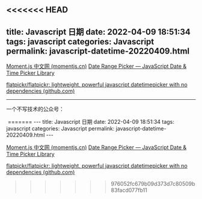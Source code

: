<<<<<<< HEAD
---
title: Javascript 日期
date: 2022-04-09 18:51:34
tags: javascript
categories: Javascript
permalink: javascript-datetime-20220409.html
---

[Moment.js 中文网 (momentjs.cn)](http://momentjs.cn/)
[Date Range Picker — JavaScript Date & Time Picker Library](http://www.daterangepicker.com/)

[flatpickr/flatpickr: lightweight, powerful javascript datetimepicker with no dependencies (github.com)](https://github.com/flatpickr/flatpickr)

---

一个不写技术的公众号：

<img title="" src="https://hefengbao.github.io/assets/images/eyeswap.jpg" alt="" style="zoom:50%;" data-align="inline">
=======
---
title: Javascript 日期
date: 2022-04-09 18:51:34
tags: javascript
categories: Javascript
permalink: javascript-datetime-20220409.html
---

[Moment.js 中文网 (momentjs.cn)](http://momentjs.cn/)
[Date Range Picker — JavaScript Date & Time Picker Library](http://www.daterangepicker.com/)

[flatpickr/flatpickr: lightweight, powerful javascript datetimepicker with no dependencies (github.com)](https://github.com/flatpickr/flatpickr)
>>>>>>> 976052fc679b09d373d7c80509b83facd077fb11
